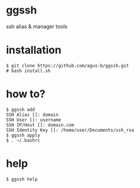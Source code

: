 # ggssh
ssh alias &amp; manager tools

# installation

```
$ git clone https://github.com/agus-b/ggssh.git
# bash install.sh 
```


# how to?

```
$ ggssh add
SSH Alias []: domain
SSH User []: username
SSH IP/Host []: domain.com
SSH Identity Key []: /home/user/Documents/ssh_rsa
$ ggssh apply
$ . ~/.bashrc
```

# help
```$ ggssh help```

